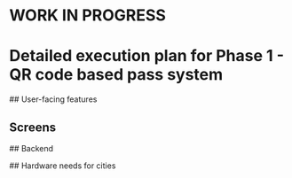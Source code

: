 # WORK IN PROGRESS

# Detailed execution plan for Phase 1 - QR code based pass system

## User-facing features

## Screens

## Backend

## Hardware needs for cities
